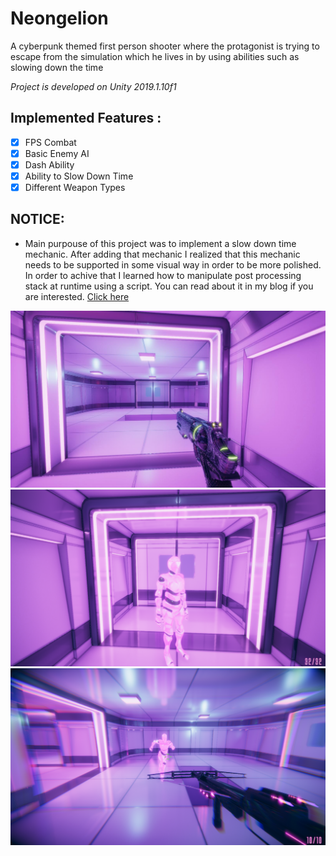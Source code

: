 # Neongelion
A cyberpunk themed first person shooter where the protagonist is trying to escape from the simulation which he lives in by using abilities such as slowing down the time

*Project is developed on Unity 2019.1.10f1* 

## **Implemented Features :** 
- [x] FPS Combat
- [x] Basic Enemy AI
- [x] Dash Ability
- [x] Ability to Slow Down Time
- [x] Different Weapon Types

## NOTICE:
- Main purpouse of this project was to implement a slow down time mechanic. After adding that mechanic I realized that this mechanic needs to be supported in some visual way in order to be more polished. In order to achive that I learned how to manipulate post processing stack at runtime using a script. You can read about it in my blog if you are interested. [Click here](https://solideizer.github.io./blog-post.html)


![screenshot](https://github.com/Solideizer/Neongelion/blob/master/Screenshots/image_0009.jpg)
![screenshot](https://github.com/Solideizer/Neongelion/blob/master/Screenshots/neon1.png)
![screenshot](https://github.com/Solideizer/Neongelion/blob/master/Screenshots/neon2.png)

